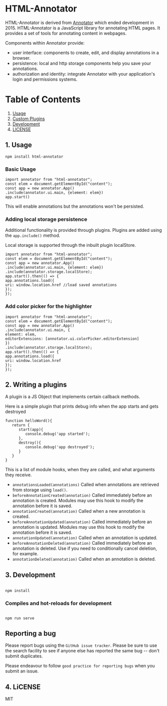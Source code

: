 # HTML-Annotator

HTML-Annotator is derived from [Annotator](http://annotatorjs.org/) which ended development in 2015. HTML-Annotator is a JavaScript library for annotating HTML pages. It provides a set of tools for annotating content in webpages.

Components within Annotator provide:

- user interface: components to create, edit, and display annotations in a
  browser.
- persistence: local and http storage components help you save your annotations.
- authorization and identity: integrate Annotator with your application's login
  and permissions systems.

# Table of Contents

1. [Usage](#1-usage)
2. [Custom Plugins](#2-plugins)
3. [Development](#3-development)
4. [LICENSE](#4-license)

## 1. Usage

```
npm install html-annotator
```

### Basic Usage

```
import annotator from "html-annotator";
const elem = document.getElementById("content");
const app = new annotator.App()
.include(annotator.ui.main, {element: elem})
app.start()
```

This will enable annotations but the annotations won't be persisted.

### Adding local storage persistence

Additional functionality is provided through plugins. Plugins are added using the `app.include()` method.

Local storage is supported through the inbuilt plugin localStore.

```
import annotator from "html-annotator";
const elem = document.getElementById("content");
const app = new annotator.App()
.include(annotator.ui.main, {element: elem})
.include(annotator.storage.localStore);
app.start().then(() => {
app.annotations.load({
uri: window.location.href //load saved annotations
});
});
```

### Add color picker for the highlighter

```
import annotator from "html-annotator";
const elem = document.getElementById("content");
const app = new annotator.App()
.include(annotator.ui.main, {
element: elem,
editorExtensions: [annotator.ui.colorPicker.editorExtension]
})
.include(annotator.storage.localStore);
app.start().then(() => {
app.annotations.load({
uri: window.location.href
});
});
```

## 2. Writing a plugins

A plugin is a JS Object that implements certain callback methods.

Here is a simple plugin that prints debug info when the app starts and gets destroyed

```
function helloWord(){
   return {
      start(app){
         console.debug('app started');
      },
      destroy(){
         console.debug('app destroyed');
      }
   }
}
```

This is a list of module hooks, when they are called, and what arguments they receive.

- `annotationsLoaded(annotations)`
  Called when annotations are retrieved from storage using `load()`.
- `beforeAnnotationCreated(annotation)`
  Called immediately before an annotation is created. Modules may use this hook to modify the annotation before it is saved.
- `annotationCreated(annotation)`
  Called when a new annotation is created.
- `beforeAnnotationUpdated(annotation)`
  Called immediately before an annotation is updated. Modules may use this hook to modify the annotation before it is saved.
- `annotationUpdated(annotation)`
  Called when an annotation is updated.
- `beforeAnnotationDeleted(annotation)`
  Called immediately before an annotation is deleted. Use if you need to conditionally cancel deletion, for example.
- `annotationDeleted(annotation)`
  Called when an annotation is deleted.

## 3. Development

```

npm install

```

### Compiles and hot-reloads for development

```

npm run serve

```

## Reporting a bug

Please report bugs using the `GitHub issue tracker`. Please be sure to use the
search facility to see if anyone else has reported the same bug -- don't submit
duplicates.

Please endeavour to follow `good practice for reporting bugs` when you submit
an issue.

## 4. LiCENSE

MIT
